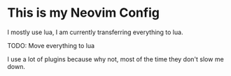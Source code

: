# This is my Neovim Config

I mostly use lua, I am currently transferring everything to lua.

TODO: Move everything to lua

I use a lot of plugins because why not, most of the time they don't slow me down.
